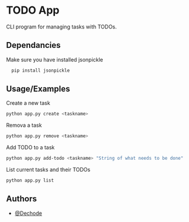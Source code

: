 # TODO App

CLI program for managing tasks with TODOs. 


## Dependancies

Make sure you have installed jsonpickle

```bash
  pip install jsonpickle
```
    
## Usage/Examples

Create a new task
```bash
python app.py create <taskname>
```

Remova a task
```bash
python app.py remove <taskname>
```

Add TODO to a task
```bash
python app.py add-todo <taskname> "String of what needs to be done"
```

List current tasks and their TODOs
```bash
python app.py list
```



## Authors

- [@Dechode](https://github.com/Dechode)


